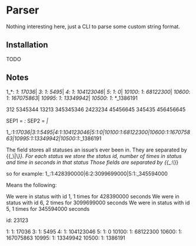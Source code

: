 # Parser

Nothing interesting here, just a CLI to parse some custom string format.

## Installation

TODO

## Notes

  1_*:     *_1_*:  *_17036_*|
*_3_*:     *_1_*:  *_5495_*|
*_4_*:     *_1_*:  *_104123046_*|
*_5_*:     *_1_*:  *_0_*|
*_10100_*: *_1_*:  *_68122300_*|
*_10600_*: *_1_*:  *_167075863_*|
*_10995_*: *_1_*:  *_13349942_*|
*_10500_*: *_1_*:  *_1386191



312 5345344
13213 345345346
2423234 45456645
345435 456456645


SEP1 = _*:*_
SEP2 = _*|*_


1_*:*_1_*:*_17036_*|*_3_*:*_1_*:*_5495_*|*_4_*:*_1_*:*_104123046_*|*_5_*:*_1_*:*_0_*|*_10100_*:*_1_*:*_68122300_*|*_10600_*:*_1_*:*_167075863_*|*_10995_*:*_1_*:*_13349942_*|*_10500_*:*_1_*:*_1386191


The field stores all statuses an issue’s ever been in.
They are separated by {{\_\\|\\_}}.
For each status we store the status id, number of times in status and time in seconds in that status
Those fields are separated by {{\_\:\\_}}

so for example: 1_:1:428390000|6:2:3099699000|5:1:_345594000

Means the following:

We were in status with id 1, 1 times for 428390000 seconds
We were in status with id 6, 2 times for 3099699000 seconds
We were in status with id 5, 1 times for 345594000 seconds

id: 23123

1: 1: 17036
3: 1: 5495
4: 1: 104123046
5: 1: 0
10100: 1: 68122300
10600: 1: 167075863
10995: 1: 13349942
10500: 1: 1386191
